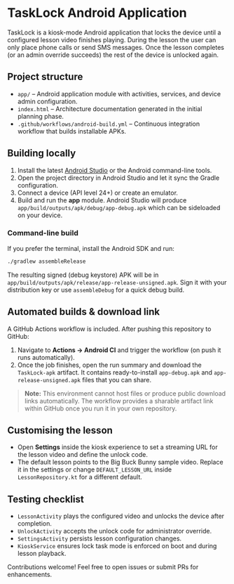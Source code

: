 # TaskLock Android Application

TaskLock is a kiosk-mode Android application that locks the device until a configured lesson video finishes playing. During the lesson the user can only place phone calls or send SMS messages. Once the lesson completes (or an admin override succeeds) the rest of the device is unlocked again.

## Project structure

- `app/` – Android application module with activities, services, and device admin configuration.
- `index.html` – Architecture documentation generated in the initial planning phase.
- `.github/workflows/android-build.yml` – Continuous integration workflow that builds installable APKs.

## Building locally

1. Install the latest [Android Studio](https://developer.android.com/studio) or the Android command-line tools.
2. Open the project directory in Android Studio and let it sync the Gradle configuration.
3. Connect a device (API level 24+) or create an emulator.
4. Build and run the **app** module. Android Studio will produce `app/build/outputs/apk/debug/app-debug.apk` which can be sideloaded on your device.

### Command-line build

If you prefer the terminal, install the Android SDK and run:

```bash
./gradlew assembleRelease
```

The resulting signed (debug keystore) APK will be in `app/build/outputs/apk/release/app-release-unsigned.apk`. Sign it with your distribution key or use `assembleDebug` for a quick debug build.

## Automated builds & download link

A GitHub Actions workflow is included. After pushing this repository to GitHub:

1. Navigate to **Actions → Android CI** and trigger the workflow (on push it runs automatically).
2. Once the job finishes, open the run summary and download the `TaskLock-apk` artifact. It contains ready-to-install `app-debug.apk` and `app-release-unsigned.apk` files that you can share.

> **Note:** This environment cannot host files or produce public download links automatically. The workflow provides a sharable artifact link within GitHub once you run it in your own repository.

## Customising the lesson

- Open **Settings** inside the kiosk experience to set a streaming URL for the lesson video and define the unlock code.
- The default lesson points to the Big Buck Bunny sample video. Replace it in the settings or change `DEFAULT_LESSON_URL` inside `LessonRepository.kt` for a different default.

## Testing checklist

- `LessonActivity` plays the configured video and unlocks the device after completion.
- `UnlockActivity` accepts the unlock code for administrator override.
- `SettingsActivity` persists lesson configuration changes.
- `KioskService` ensures lock task mode is enforced on boot and during lesson playback.

Contributions welcome! Feel free to open issues or submit PRs for enhancements.
